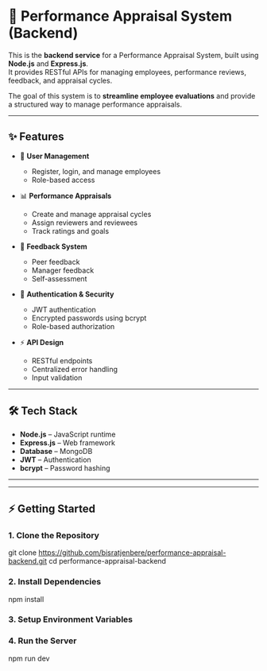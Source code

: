 # 🚀 Performance Appraisal System (Backend)

This is the **backend service** for a Performance Appraisal System, built using **Node.js** and **Express.js**.  
It provides RESTful APIs for managing employees, performance reviews, feedback, and appraisal cycles.  

The goal of this system is to **streamline employee evaluations** and provide a structured way to manage performance appraisals.

---

## ✨ Features

- 👤 **User Management**
  - Register, login, and manage employees
  - Role-based access 

- 📊 **Performance Appraisals**
  - Create and manage appraisal cycles
  - Assign reviewers and reviewees
  - Track ratings and goals

- 📝 **Feedback System**
  - Peer feedback
  - Manager feedback
  - Self-assessment

- 🔐 **Authentication & Security**
  - JWT authentication
  - Encrypted passwords using bcrypt
  - Role-based authorization

- ⚡ **API Design**
  - RESTful endpoints
  - Centralized error handling
  - Input validation

---

## 🛠️ Tech Stack

- **Node.js** – JavaScript runtime  
- **Express.js** – Web framework  
- **Database** – MongoDB   
- **JWT** – Authentication  
- **bcrypt** – Password hashing  

---


---

## ⚡ Getting Started
### 1. Clone the Repository
git clone https://github.com/bisratjenbere/performance-appraisal-backend.git
cd performance-appraisal-backend
### 2. Install Dependencies
 npm install
### 3. Setup Environment Variables
### 4. Run the Server
npm run dev




